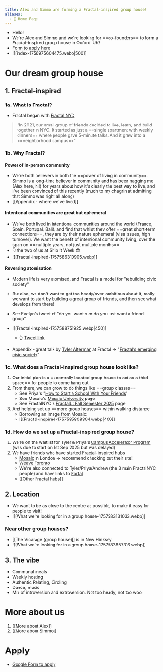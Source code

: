 ```yaml
---
title: Alex and Simmo are forming a Fractal-inspired group house!
aliases:
  - 🏡 Home Page
---
```

- Hello! 
- We're Alex and Simmo and we're looking for ==co-founders== to form a Fractal-inspired group house in Oxford, UK!
- [Form to apply here](https://docs.google.com/forms/d/1v6dPTPk98-M4l18bop8SiWRgcMTKVxV5qS8wCtSNjlw/edit)
- ![[index-1756975604475.webp|500]]
# Our dream group house
## 1. Fractal-inspired
### 1a. What is Fractal?
- Fractal began with [Fractal NYC](https://fractalnyc.com/)

> "In 2021, our small group of friends decided to live, learn, and build together in NYC. 
> It started as just a ==single apartment with weekly dinners== where people gave 5-minute talks. 
> And it grew into a ==neighborhood campus=="
### 1b. Why Fractal?
#### Power of in-person community
- We're both believers in both the ==power of living in community==. Simmo is a long-time believer in community and has been nagging me (Alex here, hi!) for years about how it's clearly the best way to live, and I've been convinced of this recently (much to my chagrin at admitting that Simmo was right all along)
- [[Appendix - where we've lived]]
#### Intentional communities are great but ephemeral
- We've both lived in intentional communities around the world (France, Spain, Portugal, Bali), and find that whilst they offer ==great short-term connections==, they are by their nature ephemeral (visa issues, high turnover). We want the benefit of intentional community living, over the span on ==multiple years, not just multiple months==
- 👇 the two of us at [Ship It Week](https://www.alexislearning.me/to-live-well/4.-Connect-with-people/Notes/What-is-Ship-It-Week-(2025-08-20)) 😎
- ![[Fractal-inspired-1757586310905.webp]]
#### Reversing atomisation
- Modern life is very atomised, and Fractal is a model for "rebuilding civic society"
- But also, we don't want to get too heady/over-ambitious about it, really we want to start by building a great group of friends, and then see what develops from there! 
- See Evelyn's tweet of "do you want x or do you just want a friend group"
- ![[Fractal-inspired-1757588751925.webp|450]]
	- 👆 [Tweet link](https://x.com/dreamyweather/status/1962475410198863923)

- Appendix - great talk by [Tyler Alterman](https://x.com/tyleralterman) at Fractal → "[Fractal’s emerging civic society](https://fractalnyc.com/fractals-emerging-civic-society)"
### 1c. What does a Fractal-inspired group house look like?
1. Our initial plan is a ==centrally located group house to act as a third space== for people to come hang out
2. From there, we can grow to do things like ==group classes==
	- See Priya's "[How to Start a School With Your Friends](https://prigoose.substack.com/p/how-to-start-a-university?utm_source=share&utm_medium=android&r=dk8r8&triedRedirect=true)"
	- See Mosaic's [Mosaic University](https://mosaic-london.super.site/university) page
	- See FractalNYC's [FractalU: Fall Semester 2025](https://fractalnyc.notion.site/FractalU-Fall-Semester-2025-2308262d069080e38f3cf9ce2376a5d9) page
3. And helping set up ==more group houses== within walking distance
	- Borrowing an image from Mosaic:
	- ![[Fractal-inspired-1757585808304.webp|400]]
### 1d. How do we set up a Fractal-inspired group house?
1. We're on the waitlist for Tyler & Priya's [Campus Accelerator Program](https://fractalcampus.com/) (was due to start on 1st Sep 2025 but was delayed)
2. We have friends who have started Fractal-inspired hubs
	- [Mosaic](https://mosaic-london.super.site/) in London → recommend checking out their site!
	- [Weave Toronto](https://weavetoronto.notion.site/) 
	- We're also connected to Tyler/Priya/Andrew (the 3 main FractalNYC people) and have links to [Portal](https://portalporto.super.site/)
	- [[Other Fractal hubs]]
## 2. Location
- We want to be as close to the centre as possible, to make it easy for people to visit!
- ![[What we're looking for in a group house-1757583131033.webp]]
### Near other group houses?
- [[The Vicarage (group house)]] is in New Hinksey
- ![[What we're looking for in a group house-1757583857316.webp]]
## 3. The vibe
- Communal meals
- Weekly hosting
- Authentic Relating, Circling
- Dance, music
- Mix of introversion and extroversion. Not too heady, not too woo 
# More about us
1. [[More about Alex]] 
2. [[More about Simmo]]
# Apply
- [Google Form to apply](https://docs.google.com/forms/d/1v6dPTPk98-M4l18bop8SiWRgcMTKVxV5qS8wCtSNjlw/edit)